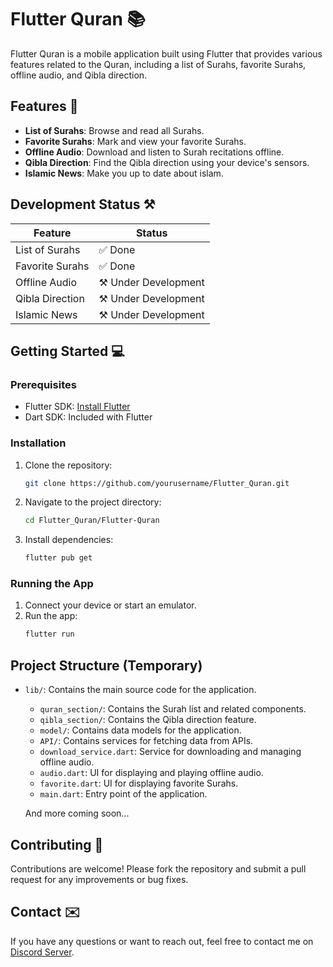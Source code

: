 # Flutter Quran 📚

Flutter Quran is a mobile application built using Flutter that provides various features related to the Quran, including a list of Surahs, favorite Surahs, offline audio, and Qibla direction.

## Features 🚀

- **List of Surahs**: Browse and read all Surahs.
- **Favorite Surahs**: Mark and view your favorite Surahs.
- **Offline Audio**: Download and listen to Surah recitations offline.
- **Qibla Direction**: Find the Qibla direction using your device's sensors.
- **Islamic News**: Make you up to date about islam.

## Development Status ⚒️

| Feature            | Status             |
|-------------------|-------------------|
| List of Surahs   | ✅ Done           |
| Favorite Surahs  | ✅ Done           |
| Offline Audio    | ⚒️ Under Development |
| Qibla Direction  | ⚒️ Under Development |
| Islamic News     | ⚒️ Under Development |

## Getting Started 💻

### Prerequisites

- Flutter SDK: [Install Flutter](https://flutter.dev/docs/get-started/install)
- Dart SDK: Included with Flutter

### Installation

1. Clone the repository:
    ```sh
    git clone https://github.com/yourusername/Flutter_Quran.git
    ```
2. Navigate to the project directory:
    ```sh
    cd Flutter_Quran/Flutter-Quran
    ```
3. Install dependencies:
    ```sh
    flutter pub get
    ```

### Running the App

1. Connect your device or start an emulator.
2. Run the app:
    ```sh
    flutter run
    ```

## Project Structure (Temporary)

- `lib/`: Contains the main source code for the application.
  - `quran_section/`: Contains the Surah list and related components.
  - `qibla_section/`: Contains the Qibla direction feature.
  - `model/`: Contains data models for the application.
  - `API/`: Contains services for fetching data from APIs.
  - `download_service.dart`: Service for downloading and managing offline audio.
  - `audio.dart`: UI for displaying and playing offline audio.
  - `favorite.dart`: UI for displaying favorite Surahs.
  - `main.dart`: Entry point of the application.

  And more coming soon...

## Contributing 🤝

Contributions are welcome! Please fork the repository and submit a pull request for any improvements or bug fixes.

## Contact ✉️

If you have any questions or want to reach out, feel free to contact me on [Discord Server](https://discord.gg/VeWCudH82z).

